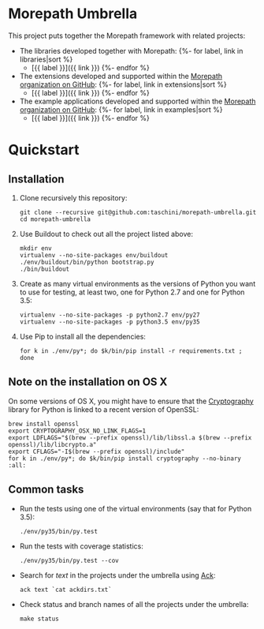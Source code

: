 Morepath Umbrella
=================

This project puts together the Morepath framework with related projects:

* The libraries developed together with Morepath:
{%- for label, link in libraries|sort %}
  - [{{ label }}]({{ link }})
{%- endfor %}
* The extensions developed and supported within the [Morepath organization on GitHub](https://github.com/morepath):
{%- for label, link in extensions|sort %}
  - [{{ label }}]({{ link }})
{%- endfor %}
* The example applications developed and supported within the [Morepath organization on GitHub](https://github.com/morepath):
{%- for label, link in examples|sort %}
  - [{{ label }}]({{ link }})
{%- endfor %}

Quickstart
==========

Installation
------------

1. Clone recursively this repository:

   ```shell
   git clone --recursive git@github.com:taschini/morepath-umbrella.git
   cd morepath-umbrella
   ```

2. Use Buildout to check out all the project listed above:

   ```shell
   mkdir env
   virtualenv --no-site-packages env/buildout
   ./env/buildout/bin/python bootstrap.py
   ./bin/buildout
   ```

3. Create as many virtual environments as the versions of Python you
   want to use for testing, at least two, one for Python 2.7 and one
   for Python 3.5:

   ```shell
   virtualenv --no-site-packages -p python2.7 env/py27
   virtualenv --no-site-packages -p python3.5 env/py35
   ```

4. Use Pip to install all the dependencies:

   ```shell
   for k in ./env/py*; do $k/bin/pip install -r requirements.txt ; done
   ```

Note on the installation on OS X
--------------------------------

On some versions of OS X, you might have to ensure that the
[Cryptography](https://cryptography.io/en/latest/installation/#building-cryptography-on-os-x)
library for Python is linked to a recent version of OpenSSL:

```shell
brew install openssl
export CRYPTOGRAPHY_OSX_NO_LINK_FLAGS=1
export LDFLAGS="$(brew --prefix openssl)/lib/libssl.a $(brew --prefix openssl)/lib/libcrypto.a"
export CFLAGS="-I$(brew --prefix openssl)/include"
for k in ./env/py*; do $k/bin/pip install cryptography --no-binary :all:
```

Common tasks
------------

*  Run the tests using one of the virtual environments (say that for
   Python 3.5):

   ```shell
   ./env/py35/bin/py.test
   ```

*  Run the tests with coverage statistics:

   ```shell
   ./env/py35/bin/py.test --cov
   ```

*  Search for *text* in the projects under the umbrella using
   [Ack](http://beyondgrep.com/install/):

   ```shell
   ack text `cat ackdirs.txt`
   ```

*  Check status and branch names of all the projects under the umbrella:

   ```shell
   make status
   ```
